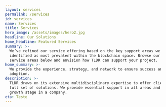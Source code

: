 ```yaml
---
layout: services
permalink: /services
id: services
name: Services
title: Services
hero_image: /assets/images/hero2.jpg
headline: Our Solutions
home_headline: Featured Services
summary: >-
  We’ve refined our service offering based on the key support areas we’ve
  identified as most prevalent within the blockchain space. Browse our key
  service areas below and envision how TLDR can support your project.
home_summary: >-
  We provide the experience, strategy, and network to ensure success and
  adoption.
description: >-
  TLDR draws on its extensive multidisciplinary expertise to offer clients a
  full set of solutions. We provide essential support in all areas and for every
  growth stage in a company.
cta: Teste
---
```


